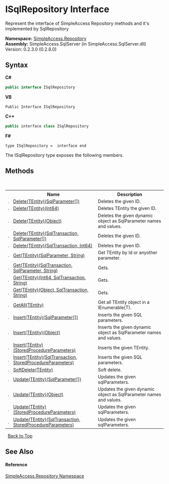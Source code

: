 # ISqlRepository Interface
 

Represent the interface of SimpleAccess Repository methods and it's implemented by SqlRepository

**Namespace:**&nbsp;<a href="41571b4f-ca9a-e902-c5ef-a7c14c631bb2">SimpleAccess.Repository</a><br />**Assembly:**&nbsp;SimpleAccess.SqlServer (in SimpleAccess.SqlServer.dll) Version: 0.2.3.0 (0.2.8.0)

## Syntax

**C#**<br />
``` C#
public interface ISqlRepository
```

**VB**<br />
``` VB
Public Interface ISqlRepository
```

**C++**<br />
``` C++
public interface class ISqlRepository
```

**F#**<br />
``` F#
type ISqlRepository =  interface end
```

The ISqlRepository type exposes the following members.


## Methods
&nbsp;<table><tr><th></th><th>Name</th><th>Description</th></tr><tr><td>![Public method](media/pubmethod.gif "Public method")</td><td><a href="c3560a22-f9e1-c2ba-36f5-5ebbc5f49c25">Delete(TEntity)(SqlParameter[])</a></td><td>
Deletes the given ID.</td></tr><tr><td>![Public method](media/pubmethod.gif "Public method")</td><td><a href="164bb7d9-413b-3fd2-ff0f-5a7fd7b3d618">Delete(TEntity)(Int64)</a></td><td>
Deletes TEntity the given ID.</td></tr><tr><td>![Public method](media/pubmethod.gif "Public method")</td><td><a href="72d3492e-56e8-8a79-ee93-0d6b830c0d38">Delete(TEntity)(Object)</a></td><td>
Deletes the given dynamic object as SqlParameter names and values.</td></tr><tr><td>![Public method](media/pubmethod.gif "Public method")</td><td><a href="32b57794-be8d-9ac1-9e67-d43d2a83f830">Delete(TEntity)(SqlTransaction, SqlParameter[])</a></td><td>
Deletes the given ID.</td></tr><tr><td>![Public method](media/pubmethod.gif "Public method")</td><td><a href="abbb8431-be0b-d28f-82a5-eeba64154915">Delete(TEntity)(SqlTransaction, Int64)</a></td><td>
Deletes the given ID.</td></tr><tr><td>![Public method](media/pubmethod.gif "Public method")</td><td><a href="719747c4-a9a8-6495-f685-54fbd12be61a">Get(TEntity)(SqlParameter, String)</a></td><td>
Get TEntity by Id or anyother parameter.</td></tr><tr><td>![Public method](media/pubmethod.gif "Public method")</td><td><a href="88bc7f42-d8aa-b7ee-ac91-64539003ae7a">Get(TEntity)(SqlTransaction, SqlParameter, String)</a></td><td>
Gets.</td></tr><tr><td>![Public method](media/pubmethod.gif "Public method")</td><td><a href="e175c68a-ce6a-e780-61d4-0deb0c785779">Get(TEntity)(Int64, SqlTransaction, String)</a></td><td>
Gets.</td></tr><tr><td>![Public method](media/pubmethod.gif "Public method")</td><td><a href="9d437f51-32e0-4d44-4e7f-6355e30ae954">Get(TEntity)(Object, SqlTransaction, String)</a></td><td>
Gets.</td></tr><tr><td>![Public method](media/pubmethod.gif "Public method")</td><td><a href="3903913e-9602-b79d-2afc-44fc07c7503f">GetAll(TEntity)</a></td><td>
Get all TEntity object in a IEnumerable(T).</td></tr><tr><td>![Public method](media/pubmethod.gif "Public method")</td><td><a href="2edd0c0d-14b3-7834-b7ab-034de838b1d3">Insert(TEntity)(SqlParameter[])</a></td><td>
Inserts the given SQL parameters.</td></tr><tr><td>![Public method](media/pubmethod.gif "Public method")</td><td><a href="f8f59492-3393-493c-86eb-1a5f6b578318">Insert(TEntity)(Object)</a></td><td>
Inserts the given dynamic object as SqlParameter names and values.</td></tr><tr><td>![Public method](media/pubmethod.gif "Public method")</td><td><a href="89054966-6a98-cb18-a9be-449b81abbd70">Insert(TEntity)(StoredProcedureParameters)</a></td><td>
Inserts the given TEntity.</td></tr><tr><td>![Public method](media/pubmethod.gif "Public method")</td><td><a href="b134d2b3-921d-81b0-41b7-5b9fd1f53479">Insert(TEntity)(SqlTransaction, StoredProcedureParameters)</a></td><td>
Inserts the given SQL parameters.</td></tr><tr><td>![Public method](media/pubmethod.gif "Public method")</td><td><a href="ccadeabc-6928-8881-e60f-00b37287d314">SoftDelete(TEntity)</a></td><td>
Soft delete.</td></tr><tr><td>![Public method](media/pubmethod.gif "Public method")</td><td><a href="46b0fb50-04b5-135d-7bd6-47414897eb2a">Update(TEntity)(SqlParameter[])</a></td><td>
Updates the given sqlParameters.</td></tr><tr><td>![Public method](media/pubmethod.gif "Public method")</td><td><a href="00667799-9cad-4dc4-609e-6e098594754d">Update(TEntity)(Object)</a></td><td>
Updates the given dynamic object as SqlParameter names and values.</td></tr><tr><td>![Public method](media/pubmethod.gif "Public method")</td><td><a href="a5c717af-f428-81a3-44d6-5cefbbcebca4">Update(TEntity)(StoredProcedureParameters)</a></td><td>
Updates the given sqlParameters.</td></tr><tr><td>![Public method](media/pubmethod.gif "Public method")</td><td><a href="543ab689-7244-da0a-464c-9e6f6bb12e9e">Update(TEntity)(SqlTransaction, StoredProcedureParameters)</a></td><td>
Updates the given sqlParameters.</td></tr></table>&nbsp;
<a href="#isqlrepository-interface">Back to Top</a>

## See Also


#### Reference
<a href="41571b4f-ca9a-e902-c5ef-a7c14c631bb2">SimpleAccess.Repository Namespace</a><br />